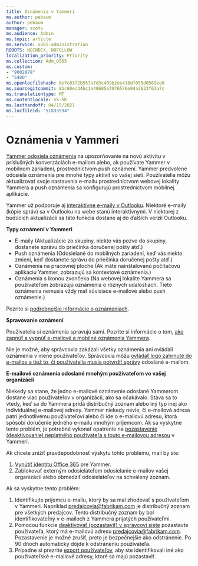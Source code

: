 ```yaml
---
title: Oznámenia v Yammeri
ms.author: pebaum
author: pebaum
manager: scotv
ms.audience: Admin
ms.topic: article
ms.service: o365-administration
ROBOTS: NOINDEX, NOFOLLOW
localization_priority: Priority
ms.collection: Adm_O365
ms.custom:
- "9002878"
- "5480"
ms.openlocfilehash: 8e7c03f2b557a7d3c409b2ee418df055d0569ee6
ms.sourcegitcommit: 8bc60ec34bc1e40685e3976576e04a2623f63a7c
ms.translationtype: MT
ms.contentlocale: sk-SK
ms.lasthandoff: 04/15/2021
ms.locfileid: "51833594"
---
```

# <a name="notifications-in-yammer"></a>Oznámenia v Yammeri

[Yammer odosiela oznámenia](https://support.microsoft.com/en-gb/office/enable-or-disable-yammer-email-and-phone-notifications-93e530e0-189f-4768-8f28-7683d48cc996) na upozorňovanie na novú aktivitu v príslušných konverzáciách e-mailom alebo, ak používate Yammer v mobilnom zariadení, prostredníctvom push oznámení. Yammer predvolene odosiela oznámenia pre mnohé typy aktivít vo vašej sieti. Používatelia môžu aktualizovať svoje nastavenia e-mailu prostredníctvom webovej lokality Yammera a push oznámenia sa konfigurujú prostredníctvom mobilnej aplikácie. 

Yammer už podporuje aj [interaktívne e-maily v Outlooku](https://techcommunity.microsoft.com/t5/outlook-blog/interactive-yammer-emails-in-outlook-on-the-web-are-here/ba-p/1209420). Niektoré e-maily (kópie správ) sa v Outlooku na webe stanú interaktívnymi. V niektorej z budúcich aktualizácií sa táto funkcia dostane aj do ďalších verzií Outlooku.

**Typy oznámení v Yammeri**

- E-maily (Aktualizácie zo skupiny, niekto vás pozve do skupiny, dostanete správu do priečinka doručenej pošty atď.)
- Push oznámenia (Odosielané do mobilných zariadení, keď vás niekto zmieni, keď dostanete správu do priečinka doručenej pošty atď.)
- Oznámenia na pracovnej ploche (Ak máte nainštalovanú počítačovú aplikáciu Yammer, zobrazujú sa kontextové oznámenia.)
- Oznámenia s ikonou zvončeka (Na webovej lokalite Yammera sa používateľom zobrazujú oznámenia o rôznych udalostiach. Tieto oznámenia nemusia vždy mať súvisiace e-mailové alebo push oznámenie.)

Pozrite si [podrobnejšie informácie o oznámeniach](https://support.microsoft.com/en-gb/office/enable-or-disable-yammer-email-and-phone-notifications-93e530e0-189f-4768-8f28-7683d48cc996).

**Spravovanie oznámení**

Používatelia si oznámenia spravujú sami. Pozrite si informácie o tom, [ako zapnúť a vypnúť e-mailové a mobilné oznámenia Yammera](https://support.microsoft.com/en-gb/office/enable-or-disable-yammer-email-and-phone-notifications-93e530e0-189f-4768-8f28-7683d48cc996). 

Nie je možné, aby správcovia zakázali všetky oznámenia ani ovládali oznámenia v mene používateľov. Správcovia môžu [ovládať logo zahrnuté do e-mailov a tiež to, či používatelia musia potvrdiť správy](https://docs.microsoft.com/yammer/configure-your-yammer-network/configure-email-and-yammer) odoslané e-mailom.

**E-mailové oznámenia odoslané mnohým používateľom vo vašej organizácii**

Niekedy sa stane, že jedno e-mailové oznámenie odoslané Yammerom dostane viac používateľov v organizácii, ako sa očakávalo. Stáva sa to vtedy, keď sa do Yammera pridá distribučný zoznam alebo iný typ inej ako individuálnej e-mailovej adresy. Yammer niekedy nevie, či e-mailová adresa patrí jednotlivému používateľovi alebo či ide o e-mailovú adresu, ktorá spôsobí doručenie jedného e-mailu mnohým príjemcom. Ak sa vyskytne tento problém, je potrebné vykonať opatrenie na [pozastavenie (deaktivovanie) neplatného používateľa s touto e-mailovou adresou](https://docs.microsoft.com/yammer/manage-yammer-users/add-block-or-remove-users#remove-users) v Yammeri. 

Ak chcete znížiť pravdepodobnosť výskytu tohto problému, mali by ste:

1. [Vynútiť identitu Office 365](https://docs.microsoft.com/yammer/configure-your-yammer-network/enforce-office-365-identity) pre Yammer.
2. Zablokovať externým odosielateľom odosielanie e-mailov vašej organizácii alebo obmedziť odosielateľov na schválený zoznam.

Ak sa vyskytne tento problém:

1. Identifikujte príjemcu e-mailu, ktorý by sa mal zhodovať s používateľom v Yammeri. Napríklad predajcovia@fabrikam.com je distribučný zoznam pre všetkých predajcov. Tento distribučný zoznam by bol identifikovateľný v e-mailoch z Yammera prijatých používateľmi.
2. Pomocou funkcie [deaktivovať (pozastaviť) v správcovi siete](https://docs.microsoft.com/yammer/manage-yammer-users/add-block-or-remove-users#remove-users) pozastavte používateľa, ktorý má e-mailovú adresu predajcovia@fabrikam.com. Pozastavenie je možné zrušiť, preto je bezpečnejšie ako odstránenie. Po 90 dňoch automaticky dôjde k odstráneniu používateľa.
3. Prípadne si prezrite [export používateľov](https://docs.microsoft.com/yammer/manage-security-and-compliance/export-yammer-enterprise-data#ExportUsers), aby ste identifikovali iné ako používateľské e-mailové adresy, ktoré sa majú pozastaviť.
